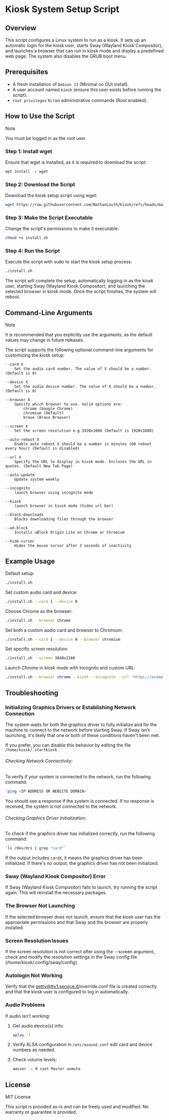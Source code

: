 # Kiosk System Setup Script

## Overview
This script configures a Linux system to run as a kiosk. It sets up an automatic login for the kiosk user, starts Sway (Wayland Kiosk Compositor), and launches a browser that can run in kiosk mode and display a predefined web page. The system also disables the GRUB boot menu.

## Prerequisites
- A fresh installation of `Debian 13` (Minimal no GUI install).
- A user account named `kiosk` (ensure this user exists before running the script).
- `root privileges` to run administrative commands (Root enabled).

## How to Use the Script

> [!NOTE]
> You must be logged in as the root user.

### Step 1: Install wget

Ensure that wget is installed, as it is required to download the script:

```bash
apt install -y wget
```

### Step 2: Download the Script

Download the kiosk setup script using wget:

```bash
wget https://raw.githubusercontent.com/NathanLouth/Kiosk/refs/heads/main/install.sh
```

### Step 3: Make the Script Executable

Change the script's permissions to make it executable:

```bash
chmod +x install.sh
```

### Step 4: Run the Script

Execute the script with sudo to start the kiosk setup process:

```bash
./install.sh
```

The script will complete the setup, automatically logging in as the kiosk user, starting Sway (Wayland Kiosk Compositor), and launching the selected browser in kiosk mode. Once the script finishes, the system will reboot.

## Command-Line Arguments

> [!NOTE]
> It is recommended that you explicitly use the arguments, as the default values may change in future releases.

The script supports the following optional command-line arguments for customizing the kiosk setup:

    --card X
        Set the audio card number. The value of X should be a number. (Default is 0)

    --device X
        Set the audio device number. The value of X should be a number. (Default is 0)

    --browser X
        Specify which browser to use. Valid options are:
            chrome (Google Chrome)
            chromium (Default)
            brave (Brave Browser)
    
    --screen X
        Set the screen resolution e.g 1920x1080 (Default is 1920x1080)

    --auto-reboot X
        Enable auto reboot X should be a number in minutes (60 reboot every hour) (Default is disabled)
            
    --url X
        Specify the URL to display in kiosk mode. Encloses the URL in quotes. (Default New Tab Page)

    --auto-update
        Update system weekly

    --incognito
        launch browser using incognito mode
        
    --kiosk
        launch browser in kiosk mode (hides url bar)

    --block-downloads
        Blocks downloading files through the browser

    --ad-block
        Installs uBlock Origin Lite on Chrome or Chromium

    --hide-cursor
        Hides the mouse cursor after 3 seconds of inactivity
        
## Example Usage

Default setup:

```bash
./install.sh
```

Set custom audio card and device:

```bash
./install.sh --card 1 --device 0
```

Choose Chrome as the browser:

```bash
./install.sh --browser chrome
```

Set both a custom audio card and browser to Chromium:

```bash
./install.sh --card 1 --device 0 --browser chromium
```

Set specific screen resolution:

```bash
./install.sh --screen 3840x2160
```

Launch Chrome in kiosk mode with incognito and custom URL:

```bash
./install.sh --browser chrome --kiosk --incognito --url "https://example.org"
```

## Troubleshooting

### Initializing Graphics Drivers or Establishing Network Connection

The system waits for both the graphics driver to fully initialize and for the machine to connect to the network before starting Sway. If Sway isn't launching, it's likely that one or both of these conditions haven't been met.

If you prefer, you can disable this behavior by editing the file `/home/kiosk/.startkiosk`

###### Checking Network Connectivity:
To verify if your system is connected to the network, run the following command:
```bash
`ping <IP ADDRESS OR WEBSITE DOMAIN>`
```
You should see a response if the system is connected. If no response is received, the system is not connected to the network.

###### Checking Graphics Driver Initialization:
To check if the graphics driver has initialized correctly, run the following command:
```bash
`ls /dev/dri | grep "card"`
```
If the output includes `cardX`, it means the graphics driver has been initialized. If there's no output, the graphics driver has not been initialized.

### Sway (Wayland Kiosk Compositor) Error
If Sway (Wayland Kiosk Compositor) fails to launch, try running the script again. This will reinstall the necessary packages.

### The Browser Not Launching
If the selected browser does not launch, ensure that the kiosk user has the appropriate permissions and that Sway and the browser are properly installed.

### Screen Resolution Issues
If the screen resolution is not correct after using the --screen argument, check and modify the resolution settings in the Sway config file (/home/kiosk/.config/sway/config).

### Autologin Not Working
Verify that the getty@tty1.service.d/override.conf file is created correctly and that the kiosk user is configured to log in automatically.

### Audio Problems
If audio isn't working:

1. Get audio device(s) info:
   ```bash
   aplay -l
   ```
2. Verify ALSA configuration in `/etc/asound.conf` edit card and device numbers as needed.
   
3. Check volume levels:
   ```bash
   amixer -c 0 sset Master unmute
   ```
   
## License
MIT License

This script is provided as-is and can be freely used and modified. No warranty or guarantee is provided.
